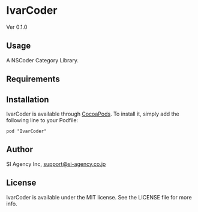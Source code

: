 # IvarCoder

Ver 0.1.0

## Usage

A NSCoder Category Library.

## Requirements

## Installation

IvarCoder is available through [CocoaPods](http://cocoapods.org). To install
it, simply add the following line to your Podfile:

    pod "IvarCoder"

## Author

SI Agency Inc, support@si-agency.co.jp

## License

IvarCoder is available under the MIT license. See the LICENSE file for more info.

